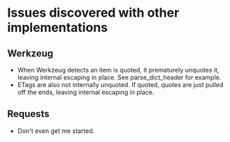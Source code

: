 # Issues discovered with other implementations

## Werkzeug

* When Werkzeug detects an item is quoted, it prematurely unquotes it,
  leaving internal escaping in place. See parse_dict_header for
  example.
* ETags are also not internally unquoted. If quoted, quotes are just
  pulled off the ends, leaving internal escaping in place.

## Requests

* Don't even get me started.
